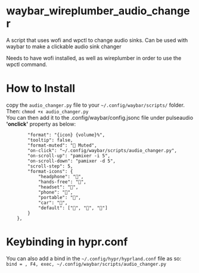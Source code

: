 # waybar_wireplumber_audio_changer
A script that uses wofi and wpctl to change audio sinks. Can be used with waybar to make a clickable audio sink changer

Needs to have wofi installed, as well as wireplumber in order to use the wpctl command.

# How to Install  
copy the ```audio_changer.py``` file to your ```~/.config/waybar/scripts/``` folder.   
Then: ```chmod +x audio_changer.py```    
You can then add it to the .config/waybar/config.jsonc file under pulseaudio **'onclick'** property as below:  
```"pulseaudio": {
        "format": "{icon} {volume}%",
        "tooltip": false,
        "format-muted": " Muted",
        "on-click": "~/.config/waybar/scripts/audio_changer.py",
        "on-scroll-up": "pamixer -i 5",
        "on-scroll-down": "pamixer -d 5",
        "scroll-step": 5,
        "format-icons": {
            "headphone": "",
            "hands-free": "",
            "headset": "",
            "phone": "",
            "portable": "",
            "car": "",
            "default": ["", "", ""]
        }
    },
```

# Keybinding in hypr.conf
You can also add a bind in the ```~/.config/hypr/hyprland.conf``` file as so:  
```bind = , F4, exec, ~/.config/waybar/scripts/audio_changer.py```
